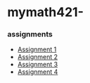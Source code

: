 # mymath421-

### assignments

- [Assignment 1](Assignment1.html)
- [Assignment 2](assignment2.html)
- [Assignment 3](assignment3.html)
- [Assignment 4](assignment4.html)


